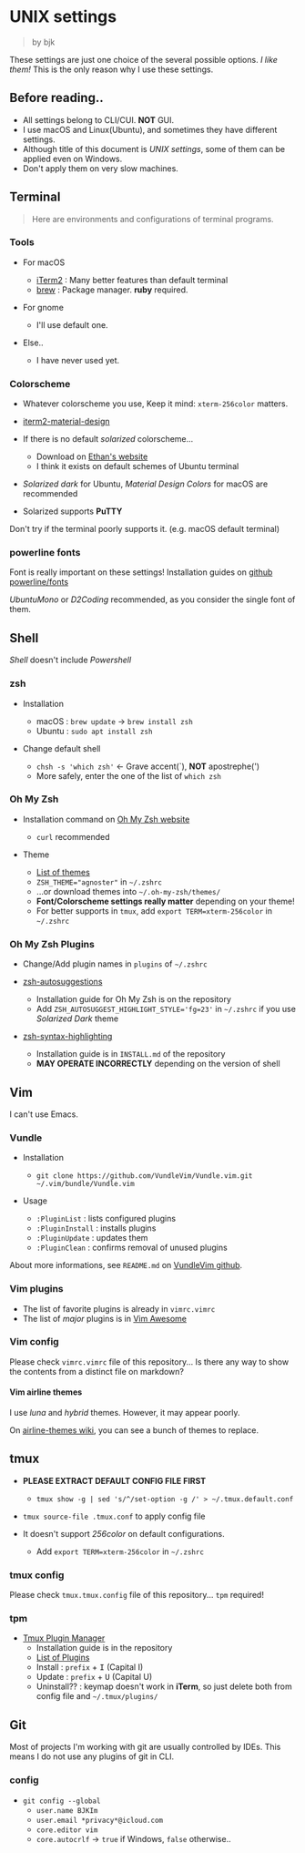 
UNIX settings
=============

> by bjk

These settings are just one choice of the several possible options.
*I like them!* This is the only reason why I use these settings.

## Before reading..

- All settings belong to CLI/CUI. **NOT** GUI.
- I use macOS and Linux(Ubuntu), and sometimes they have different settings.
- Although title of this document is *UNIX settings*, some of them can be applied even on Windows.
- Don't apply them on very slow machines.

## Terminal

> Here are environments and configurations of terminal programs.

### Tools

- For macOS
    - [iTerm2](https://www.iterm2.com) : Many better features than default terminal
    - [brew](https://brew.sh) : Package manager. **ruby** required.

- For gnome
    - I'll use default one.

- Else..
    - I have never used yet.

### Colorscheme

- Whatever colorscheme you use, Keep it mind: `xterm-256color` matters.

- [iterm2-material-design](https://github.com/MartinSeeler/iterm2-material-design)

- If there is no default *solarized* colorscheme...
    - Download on [Ethan's website](https://ethanschoonover.com/solarized/)
    - I think it exists on default schemes of Ubuntu terminal

- *Solarized dark* for Ubuntu, *Material Design Colors* for macOS are recommended

- Solarized supports **PuTTY**

Don't try if the terminal poorly supports it. (e.g. macOS default terminal)

### powerline fonts

Font is really important on these settings!
Installation guides on [github powerline/fonts](https://github.com/powerline/fonts)

*UbuntuMono* or *D2Coding* recommended, as you consider the single font of them.

## Shell

*Shell* doesn't include *Powershell*

### zsh

- Installation
    - macOS : `brew update` &rarr; `brew install zsh`
    - Ubuntu : `sudo apt install zsh`

- Change default shell
    - `chsh -s 'which zsh'` &larr; Grave accent(&#96;), **NOT** apostrephe(&#39;)
    - More safely, enter the one of the list of `which zsh`

### Oh My Zsh

- Installation command on [Oh My Zsh website](https://ohmyz.sh)
    - `curl` recommended

- Theme
    - [List of themes](https://github.com/robbyrussell/oh-my-zsh/wiki/Themes)
    - `ZSH_THEME="agnoster"` in `~/.zshrc`
    - ...or download themes into `~/.oh-my-zsh/themes/`
    - **Font/Colorscheme settings really matter** depending on your theme!
    - For better supports in `tmux`, add `export TERM=xterm-256color` in `~/.zshrc`

### Oh My Zsh Plugins

- Change/Add plugin names in `plugins` of `~/.zshrc`

- [zsh-autosuggestions](https://github.com/zsh-users/zsh-autosuggestions)
    - Installation guide for Oh My Zsh is on the repository
    - Add `ZSH_AUTOSUGGEST_HIGHLIGHT_STYLE='fg=23'` in `~/.zshrc` if you use *Solarized Dark* theme

- [zsh-syntax-highlighting](https://github.com/zsh-users/zsh-syntax-highlighting)
    - Installation guide is in `INSTALL.md` of the repository
    - **MAY OPERATE INCORRECTLY** depending on the version of shell

## Vim

I can't use Emacs.

### Vundle

- Installation
    - `git clone https://github.com/VundleVim/Vundle.vim.git ~/.vim/bundle/Vundle.vim`

- Usage
    - `:PluginList` : lists configured plugins
    - `:PluginInstall` : installs plugins
    - `:PluginUpdate` : updates them
    - `:PluginClean` : confirms removal of unused plugins

About more informations, see `README.md` on [VundleVim github](https://github.com/VundleVim/Vundle.vim).

### Vim plugins

- The list of favorite plugins is already in `vimrc.vimrc`
- The list of *major* plugins is in [Vim Awesome](https://vimawesome.com)

### Vim config

Please check `vimrc.vimrc` file of this repository...
Is there any way to show the contents from a distinct file on markdown?

#### Vim airline themes

I use *luna* and *hybrid* themes. However, it may appear poorly.

On [airline-themes wiki](https://github.com/vim-airline/vim-airline/wiki/Screenshots), you can see a bunch of themes to replace.

## tmux

- **PLEASE EXTRACT DEFAULT CONFIG FILE FIRST**
    - `tmux show -g | sed 's/^/set-option -g /' > ~/.tmux.default.conf`

- `tmux source-file .tmux.conf` to apply config file

- It doesn't support *256color* on default configurations.
    - Add `export TERM=xterm-256color` in `~/.zshrc`

### tmux config

Please check `tmux.tmux.config` file of this repository...
`tpm` required!

### tpm

- [Tmux Plugin Manager](https://github.com/tmux-plugins/tpm)
    - Installation guide is in the repository
    - [List of Plugins](https://github.com/tmux-plugins)
    - Install : `prefix` + <kbd>I</kbd> (Capital I)
    - Update : `prefix` + <kbd>U</kbd> (Capital U)
    - Uninstall?? : keymap doesn't work in **iTerm**, so just delete both from config file and `~/.tmux/plugins/`

## Git

Most of projects I'm working with git are usually controlled by IDEs.
This means I do not use any plugins of git in CLI.

### config

- `git config --global`
    - `user.name BJKIm`
    - `user.email *privacy*@icloud.com`
    - `core.editor vim`
    - `core.autocrlf` &rarr; `true` if Windows, `false` otherwise..
